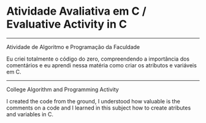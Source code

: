 # Atividade Avaliativa em C / Evaluative Activity in C

---

Atividade de Algoritmo e Programação da Faculdade

Eu criei totalmente o código do zero, compreendendo a importância dos comentários
e eu aprendi nessa matéria como criar os atributos e variáveis em C.

---

College Algorithm and Programming Activity

I created the code from the ground, I understood how valuable is the comments on a code
and I learned in this subject how to create atributes and variables in C.
